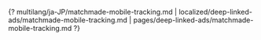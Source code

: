 {? multilang/ja-JP/matchmade-mobile-tracking.md | localized/deep-linked-ads/matchmade-mobile-tracking.md | pages/deep-linked-ads/matchmade-mobile-tracking.md ?}

